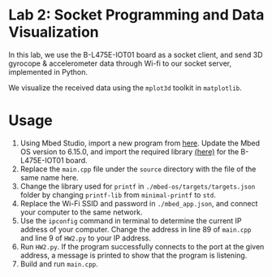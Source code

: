 # Lab 2: Socket Programming and Data Visualization

In this lab, we use the B-L475E-IOT01 board as a socket client, and send 3D gyrocope & accelerometer data through Wi-fi to our socket server, implemented in Python.

We visualize the received data using the ```mplot3d``` toolkit in ```matplotlib```.

# Usage
1. Using Mbed Studio, import a new program from [here](https://github.com/ARMmbed/mbed-os-example-sockets). Update the Mbed OS version to 6.15.0, and import the required library [(here)](https://os.mbed.com/teams/ST/code/BSP_B-L475E-IOT01/) for the B-L475E-IOT01 board.
2. Replace the ```main.cpp``` file under the ```source``` directory with the file of the same name here.
3. Change the library used for ```printf``` in ```./mbed-os/targets/targets.json``` folder by changing ```printf-lib``` from ```minimal-printf``` to ```std```.
4. Replace the Wi-Fi SSID and password in ```./mbed_app.json```, and connect your computer to the same network.
5. Use the ```ipconfig``` command in terminal to determine the current IP address of your computer. Change the address in line 89 of ```main.cpp``` and line 9 of ```HW2.py``` to your IP address.
6. Run ```HW2.py```. If the program successfully connects to the port at the given address, a message is printed to show that the program is listening.
7. Build and run ```main.cpp```.

